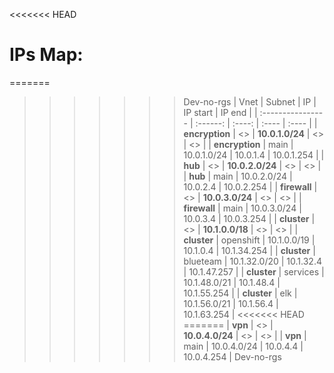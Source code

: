 <<<<<<< HEAD
# IPs Map:
=======
>>>>>>> Dev-no-rgs
| Vnet | Subnet | IP  | IP start | IP end | 
| :---------------- | :------: | :----: | :---- | :---- |
| **encryption**        |   <>   | **10.0.1.0/24** | <> | <> |
| **encryption**        |   main   | 10.0.1.0/24 | 10.0.1.4 | 10.0.1.254 | 
| **hub**        |   <>   | **10.0.2.0/24** | <> | <> |
| **hub**        |   main   | 10.0.2.0/24 | 10.0.2.4 | 10.0.2.254 | 
| **firewall**        |   <>   | **10.0.3.0/24** | <> | <> |
| **firewall**        |   main   | 10.0.3.0/24 | 10.0.3.4 | 10.0.3.254 | 
| **cluster**        |   <>   | **10.1.0.0/18** | <> | <> |
| **cluster**        |   openshift   | 10.1.0.0/19 | 10.1.0.4 | 10.1.34.254 |
| **cluster**        |   blueteam   | 10.1.32.0/20 | 10.1.32.4 | 10.1.47.257 |
| **cluster**        |   services   | 10.1.48.0/21 | 10.1.48.4 | 10.1.55.254 |
| **cluster**        |   elk   | 10.1.56.0/21 | 10.1.56.4 | 10.1.63.254 | 
<<<<<<< HEAD
=======
| **vpn**        |   <>   | **10.0.4.0/24** | <> | <> |
| **vpn**        |   main   | 10.0.4.0/24 | 10.0.4.4 | 10.0.4.254 | 
>>>>>>> Dev-no-rgs
